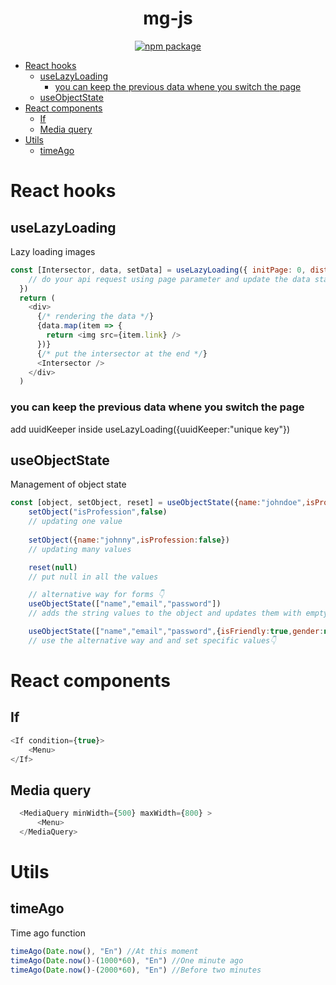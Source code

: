 <div align="center">
  <h1>mg-js</h1>
  <a href="https://www.npmjs.com/package/mg-js">
     <img src="https://img.shields.io/npm/v/mg-js.svg" alt="npm package" />
  </a>
</div>


- [React hooks](#react-hooks)
  - [useLazyLoading](#uselazyloading)
    - [you can keep the previous data whene you switch the page](#you-can-keep-the-previous-data-whene-you-switch-the-page)
  - [useObjectState](#useobjectstate)
- [React components](#react-components)
  - [If](#if)
  - [Media query](#media-query)
- [Utils](#utils)
  - [timeAgo](#timeago)
# React hooks


## useLazyLoading

Lazy loading images

```js
const [Intersector, data, setData] = useLazyLoading({ initPage: 0, distance: "50px", targetPercent: 0.5 }, (page) => {
    // do your api request using page parameter and update the data state 
  })
  return (
    <div>
      {/* rendering the data */}
      {data.map(item => {
        return <img src={item.link} />
      })}
      {/* put the intersector at the end */}
      <Intersector />
    </div>
  )
```

### you can keep the previous data whene you switch the page
add uuidKeeper inside useLazyLoading({uuidKeeper:"unique key"})


## useObjectState

Management of object state

```js
const [object, setObject, reset] = useObjectState({name:"johndoe",isProfession:true})
    setObject("isProfession",false) 
    // updating one value
    
    setObject({name:"johnny",isProfession:false}) 
    // updating many values

    reset(null) 
    // put null in all the values

    // alternative way for forms 👇
    useObjectState(["name","email","password"])
    // adds the string values to the object and updates them with empty string

    useObjectState(["name","email","password",{isFriendly:true,gender:null}])
    // use the alternative way and and set specific values👇
```



# React components

## If

```js
<If condition={true}>
    <Menu>
</If>
```

## Media query

```js
  <MediaQuery minWidth={500} maxWidth={800} >
      <Menu>
  </MediaQuery>
```




# Utils

## timeAgo

Time ago function

```js
timeAgo(Date.now(), "En") //At this moment
timeAgo(Date.now()-(1000*60), "En") //One minute ago
timeAgo(Date.now()-(2000*60), "En") //Before two minutes
```
